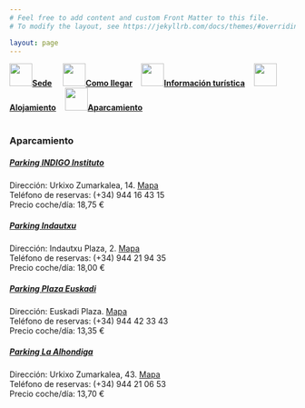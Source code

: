 ```yaml
---
# Feel free to add content and custom Front Matter to this file.
# To modify the layout, see https://jekyllrb.com/docs/themes/#overriding-theme-defaults

layout: page
---
```

<!--
[Sede]({{site.url}}/sede) / [Cómo llegar]({{site.url}}/llegar) / [Información turística]({{site.url}}/turismo) / [Alojamiento]({{site.url}}/alojamiento) / __[Aparcamiento]({{site.url}}/aparcamiento)__ -->

<div class="text-center">
<a href="{{site.url}}/sede"><img src="{{site.url}}/images/IcoSede.jpg" class="img-circle" 	width="40" height="40"><strong>Sede</strong></a> &nbsp;&nbsp;&nbsp;
<a href="{{site.url}}/llegar"><img src="{{site.url}}/images/IcoUbicacion.jpg" class="img-circle" 	width="40" height="40"><strong>Como llegar</strong></a>&nbsp;&nbsp;&nbsp;
<a href="{{site.url}}/turismo"><img src="{{site.url}}/images/IcoTurismo.jpg" class="img-circle" 	width="40" height="40"><strong>Información turística</strong></a>&nbsp;&nbsp;&nbsp;
<a href="{{site.url}}/alojamiento" class=""><img src="{{site.url}}/images/IcoAlojamiento.jpg" class="img-circle" 	width="40" height="40"><strong>Alojamiento</strong></a>&nbsp;&nbsp;&nbsp;
<a href="{{site.url}}/aparcamiento" class=""><img src="{{site.url}}/images/IcoAparcamiento.png" class="img-circle" 	width="40" height="40"><strong>Aparcamiento</strong></a>
</div><br>

### __Aparcamiento__

<!--
<br><br>
<h5 style="color:white; background-color: #550000;" class="text-center"><i class="far fa-clock mr-3"></i> <b>Contenido proximamente...</b></h5>
 <br><br> -->



##### __[Parking INDIGO Instituto](https://es.parkindigo.com/es/car-park/instituto-miguel-de-unamuno)__

Dirección: Urkixo Zumarkalea, 14. [Mapa](https://www.google.com/maps/place/Parking+Indigo+-+Instituto/@43.2599775,-2.9343794,17z/data=!3m1!4b1!4m5!3m4!1s0xd4e4fd13215517b:0x5b3f702865550fcb!8m2!3d43.2599736!4d-2.9321907)  
Teléfono de reservas: (+34) 944 16 43 15  
Precio coche/día: 18,75 €  

##### __[Parking Indautxu](https://www.empark.com/es/es/parking/Bilbao/indautxu/)__
Dirección: Indautxu Plaza, 2. [Mapa](https://www.google.com/maps/place/Parking+Indautxu-+San+Mam%C3%A9s+Telpark+by+Empark/@43.2616132,-2.942853,17z/data=!4m5!3m4!1s0xd4e5028c6728c23:0x56bed0ef716bbcba!8m2!3d43.2610089!4d-2.9408557)  
Teléfono de reservas: (+34) 944 21 94 35  
Precio coche/día: 18,00 €  

##### __[Parking Plaza Euskadi](https://www.interparking.es/es-ES/find-parking/PlazaEuskadi/)__
Dirección: Euskadi Plaza. [Mapa](https://www.google.com/maps/place/Aparcamiento+Plaza+Euskadi+24+Horas+Vigilado/@43.2673764,-2.9391322,17z/data=!4m9!1m2!2m1!1sParking+euskadi+plaza!3m5!1s0xd4e518948ce39b5:0x15f6bbcfac7ba8b3!8m2!3d43.2674992!4d-2.9375464!15sChVQYXJraW5nIGV1c2thZGkgcGxhemGSAQ5wYXJraW5nX2dhcmFnZQ)  
Teléfono de reservas: (+34) 944 42 33 43  
Precio coche/día: 13,35 € 

##### __[Parking La Alhondiga](https://www.empark.com/es/es/parking/bilbao/la-alhondiga/)__
Dirección: Urkixo Zumarkalea, 43. [Mapa](https://www.google.es/maps/place/Parking+La+Alh%C3%B3ndiga+Telpark+by+Empark/@43.2601853,-2.9392525,17z/data=!3m1!4b1!4m5!3m4!1s0xd4e4fd631150845:0x980fbc78e17513cf!8m2!3d43.2601814!4d-2.9370638)  
Teléfono de reservas: (+34) 944 21 06 53  
Precio coche/día: 13,70 €  




